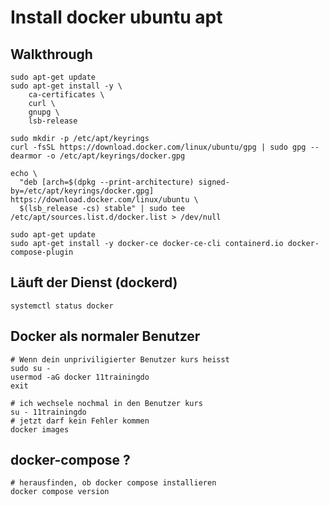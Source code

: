 # Install docker ubuntu apt 

## Walkthrough 

```
sudo apt-get update
sudo apt-get install -y \
    ca-certificates \
    curl \
    gnupg \
    lsb-release

sudo mkdir -p /etc/apt/keyrings
curl -fsSL https://download.docker.com/linux/ubuntu/gpg | sudo gpg --dearmor -o /etc/apt/keyrings/docker.gpg

echo \
  "deb [arch=$(dpkg --print-architecture) signed-by=/etc/apt/keyrings/docker.gpg] https://download.docker.com/linux/ubuntu \
  $(lsb_release -cs) stable" | sudo tee /etc/apt/sources.list.d/docker.list > /dev/null

sudo apt-get update
sudo apt-get install -y docker-ce docker-ce-cli containerd.io docker-compose-plugin
```

## Läuft der Dienst (dockerd) 

```
systemctl status docker 
```

## Docker als normaler Benutzer 

```
# Wenn dein unpriviligierter Benutzer kurs heisst
sudo su -
usermod -aG docker 11trainingdo 
exit
```

```
# ich wechsele nochmal in den Benutzer kurs
su - 11trainingdo
# jetzt darf kein Fehler kommen 
docker images 
```

## docker-compose ? 

```
# herausfinden, ob docker compose installieren 
docker compose version 
```
